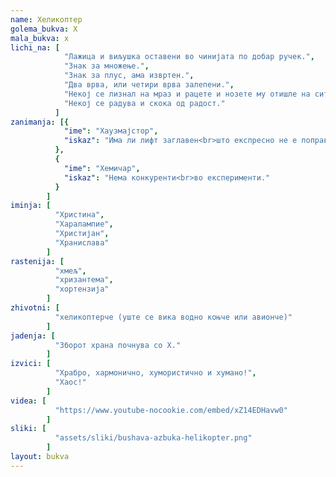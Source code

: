 ```yaml
---
name: Хеликоптер
golema_bukva: Х
mala_bukva: х
lichi_na: [
            "Лажица и виљушка оставени во чинијата по добар ручек.",
            "Знак за множење.",
            "Знак за плус, ама извртен.",
            "Два врва, или четири врва залепени.",
            "Некој се лизнал на мраз и рацете и нозете му отишле на сите страни.",
            "Некој се радува и скока од радост."
          ]
zanimanja: [{
            "ime": "Хаузмајстор",
            "iskaz": "Има ли лифт заглавен<br>што експресно не е поправен?"
          },
          {
            "ime": "Хемичар",
            "iskaz": "Нема конкуренти<br>во експерименти."
          }
        ]
iminja: [
          "Христина",
          "Харалампие",
          "Христијан",
          "Хранислава"
        ]
rastenija: [
          "хмељ",
          "хризантема",
          "хортензија"
        ]
zhivotni: [
          "хеликоптерче (уште се вика водно коњче или авионче)"
        ]
jadenja: [
          "Зборот храна почнува со Х."
        ]
izvici: [
          "Храбро, хармонично, хумористично и хумано!",
          "Хаос!"
        ]
videa: [
          "https://www.youtube-nocookie.com/embed/xZ14EDHavw0"
        ]
sliki: [
          "assets/sliki/bushava-azbuka-helikopter.png"
        ]
layout: bukva
---
```

